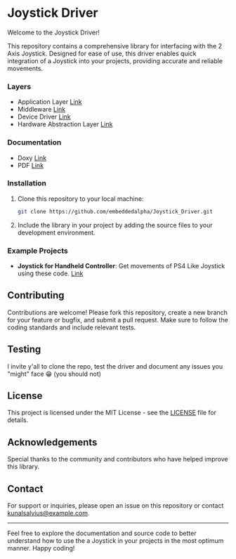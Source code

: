 # Joystick Driver

 Welcome to the Joystick Driver!
 
  This repository contains a comprehensive library for interfacing with the 2 Axis Joystick. Designed for ease of use, this driver enables quick integration of a Joystick into your projects, providing accurate and reliable movements.

### Layers

- Application Layer [Link]()
- Middleware [Link](Joystick_Middleware/)
- Device Driver [Link](Joystick_Device_Driver/)
- Hardware Abstraction Layer [Link](Joystick_HAL/)

### Documentation

- Doxy [Link](Example/Automatic%20Display%20Brightness/)
- PDF [Link](Example/Automatic%20Display%20Brightness/)

### Installation

1. Clone this repository to your local machine:
    ```bash
    git clone https://github.com/embeddedalpha/Joystick_Driver.git
    ```
2. Include the library in your project by adding the source files to your development environment.

### Example Projects

- **Joystick for Handheld Controller**: Get movements of PS4 Like Joystick using these code. [Link](Example/Automatic%20Display%20Brightness/)

## Contributing

Contributions are welcome! Please fork this repository, create a new branch for your feature or bugfix, and submit a pull request. Make sure to follow the coding standards and include relevant tests.

## Testing

I invite y'all to clone the repo, test the driver and document any issues you "might" face 😁 (you should not)

## License

This project is licensed under the MIT License - see the [LICENSE](LICENSE.txt) file for details.

## Acknowledgements

Special thanks to the community and contributors who have helped improve this library.

## Contact

For support or inquiries, please open an issue on this repository or contact [kunalsalvius@example.com](mailto:kunalsalvius.email@example.com).

---

Feel free to explore the documentation and source code to better understand how to use the a Joystick in your projects in the most optimum manner. Happy coding!
